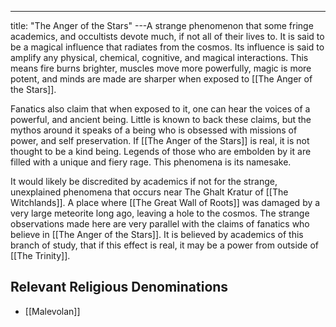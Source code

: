 ---
title: "The Anger of the Stars"
---A strange phenomenon that some fringe academics, and occultists devote much, if not all of their lives to. It is said to be a magical influence that radiates from the cosmos. Its influence is said to amplify any physical, chemical, cognitive, and magical interactions. This means fire burns brighter, muscles move more powerfully, magic is more potent, and minds are made are sharper when exposed to [[The Anger of the Stars]].

Fanatics also claim that when exposed to it, one can hear the voices of a powerful, and ancient being. Little is known to back these claims, but the mythos around it speaks of a being who is obsessed with missions of power, and self preservation. If [[The Anger of the Stars]] is real, it is not thought to be a kind being. Legends of those who are embolden by it are filled with a unique and fiery rage. This phenomena is its namesake.

It would likely be discredited by academics if not for the strange, unexplained phenomena that occurs near The Ghalt Kratur of [[The Witchlands]]. A place where [[The Great Wall of Roots]] was damaged by a very large meteorite long ago, leaving a hole to the cosmos. The strange observations made here are very parallel with the claims of fanatics who believe in [[The Anger of the Stars]]. It is believed by academics of this branch of study, that if this effect is real, it may be a power from outside of [[The Trinity]].

## Relevant Religious Denominations
- [[Malevolan]]